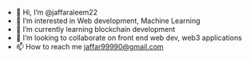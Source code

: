 - 👋 Hi, I’m @jaffaraleem22
- 👀 I’m interested in Web development, Machine Learning
- 🌱 I’m currently learning blockchain development
- 💞️ I’m looking to collaborate on front end web dev, web3 applications
- 📫 How to reach me jaffar99990@gmail.com

<!---
jaffaraleem22/jaffaraleem22 is a ✨ special ✨ repository because its `README.md` (this file) appears on your GitHub profile.
You can click the Preview link to take a look at your changes.
--->

